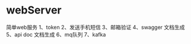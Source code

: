 # webServer
简单web服务
  1、token
  2、发送手机短信
  3、邮箱验证
  4、swagger	文档生成
  5、api doc	文档生成
  6、mq队列
  7、kafka

